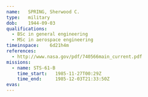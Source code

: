 ```yaml
---
name:	SPRING, Sherwood C.
type:	military
dob:	1944-09-03
qualifications:
  - BSc in general engineering
  - MSc in aerospace engineering
timeinspace:	6d21h4m
references:
  - http://www.nasa.gov/pdf/740566main_current.pdf
missions:
  - name: STS-61-B
    time_start:   1985-11-27T00:29Z
    time_end:     1985-12-03T21:33:50Z
evas:
---
```

